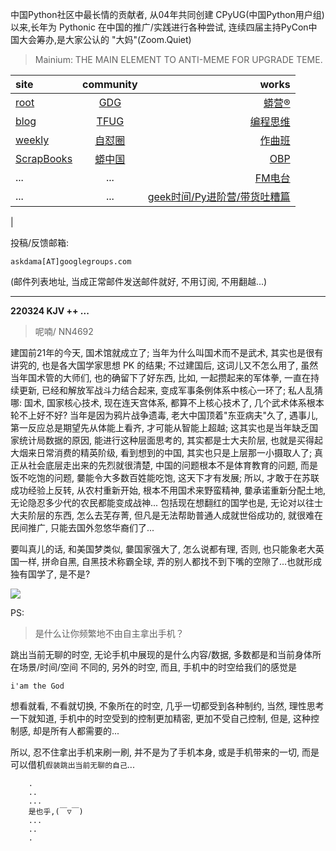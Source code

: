中国Python社区中最长情的贡献者, 从04年共同创建 CPyUG(中国Python用户组)以来,长年为 Pythonic 在中国的推广/实践进行各种尝试, 连续四届主持PyCon中国大会筹办,是大家公认的 "大妈"(Zoom.Quiet)

> Mainium: THE MAIN ELEMENT TO ANTI-MEME FOR UPGRADE TEME.

| site | community | works |
| :-----| :----: | ----: |
| [root](http://zoomquiet.io/) | [GDG](https://blog.zhgdg.org/) | [蟒营®](https://doc.101.camp/) |
| [blog](https://blog.zoomquiet.io/pages/zoomquiet.html) | [TFUG](http://zh.tfug.world/) | [编程思维](https://py.101.camp/) |
| [weekly](http://weekly.pychina.org/) | [自怼圈](https://du.101.camp/) | [作曲班](https://mu.101.camp/) |
| [ScrapBooks](https://zoomquiet.io/collection.html) | [蟒中国](https://pychina.org/) | [OBP](https://zoomquiet.io/obp/index.html) |
| ... | ... | [FM电台](https://fm.101.camp/) |
| ... | ... | [geek时间/Py进阶营/带货吐糟篇](https://fm.101.camp/2020/geek2py-dama.html) 
 |


投稿/反馈邮箱:

    askdama[AT]googlegroups.com

(邮件列表地址, 
当成正常邮件发送邮件就好, 不用订阅, 不用翻越...)



---------------------------------------------------
**220324 KJV ++ ...**


> 呢喃/ NN4692




建国前21年的今天, 国术馆就成立了; 当年为什么叫国术而不是武术, 其实也是很有讲究的, 也是各大国学家思想 PK 的结果; 不过建国后, 这词儿又不怎么用了, 虽然当年国术管的大师们, 也的确留下了好东西, 比如, 一起攒起来的军体拳, 一直在持续更新, 已经和解放军战斗力结合起来, 变成军事条例体系中核心一环了;
私人乱猜哪: 国术, 国家核心技术, 现在连天宫体系, 都算不上核心技术了, 几个武术体系根本轮不上好不好? 当年是因为鸦片战争遗毒, 老大中国顶着"东亚病夫"久了, 遇事儿, 第一反应总是期望先从体能上看齐, 才可能从智能上超越; 这其实也是当年缺乏国家统计局数据的原因, 能进行这种层面思考的, 其实都是士大夫阶层, 也就是买得起大烟来日常消费的精英阶级, 看到想到的中国, 其实也只是上层那一小摄取人了; 真正从社会底层走出来的先烈就很清楚, 中国的问题根本不是体育教育的问题, 而是饭不吃饱的问题, 嘦能令大多数百姓能吃饱, 这天下才有发展; 所以, 才敢于在苏联成功经验上反转, 从农村重新开始, 根本不用国术来野蛮精神, 嘦承诺重新分配土地, 无论隐忍多少代的农民都能变成战神...
包括现在想翻红的国学也是, 无论对以往士大夫阶层的东西, 怎么去芜存菁, 但凡是无法帮助普通人成就世俗成功的, 就很难在民间推广, 只能去国外忽悠华裔们了...

要叫真儿的话, 和美国梦类似, 嘦国家强大了, 怎么说都有理, 否则, 也只能象老大英国一样, 拼命自黑, 自黑技术称霸全球, 弄的别人都找不到下嘴的空隙了...也就形成独有国学了​, 是不是?




![](https://ipic.zoomquiet.top/2022-03-23-zq42-today-card-2204.024.jpeg)


PS:
> 是什么让你频繁地不由自主拿出手机？

跳出当前无聊的时空,
无论手机中展现的是什么内容/数据,
多数都是和当前身体所在场景/时间/空间 不同的,
另外的时空,
而且, 手机中的时空给我们的感觉是

    i'am the God

想看就看, 不看就切换,
不象所在的时空, 几乎一切都受到各种制约,
当然,
理性思考一下就知道,
手机中的时空受到的控制更加精密, 更加不受自己控制,
但是, 这种控制感,
却是所有人都需要的...

所以, 
忍不住拿出手机来刷一刷,
并不是为了手机本身, 或是手机带来的一切,
而是可以借机`假装跳出当前无聊的自己`...



```
    .
    ..
    ...
    是也乎,(￣▽￣)
    ...
    ..
    .
```


